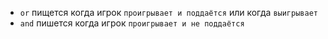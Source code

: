 * ```or``` пищется когда игрок ```проигрывает и поддаётся``` или когда ```выигрывает```
* ```and``` пишется когда игрок ```проигрывает и не поддаётся```
